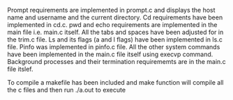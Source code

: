 Prompt requirements are implemented in prompt.c and displays the host name and username and the current directory.
Cd requirements have been implemented in cd.c. 
pwd and echo requirements are implemented in the main file i.e. main.c itself.
All the tabs and spaces have been adjusted for in the trim.c file.
Ls and its flags (a and l flags) have been implemented in ls.c file.
Pinfo was implemented in pinfo.c file.
All the other system commands have been implemented in the main.c file itself using execvp command.
Background processes and their termination requirememts are in the main.c file itslef.

To compile a makefile has been included and make function will compile all the c files and then run ./a.out to execute 
